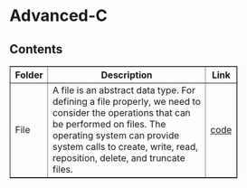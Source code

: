# Advanced-C
<h2> Contents </h2>

<table style = "width : 80%" border = "1px solid black"> 
<tr>
<th>Folder</th>
<th>Description</th>
<th>Link</th>
</tr>


<tr>
<td> File </td>
<td> A file is an abstract data type. For defining a file properly, we need to consider the operations that can be performed on files. The operating system can provide system calls to create, write, read, reposition, delete, and truncate files.
</td>
<td><a href="https://github.com/Udhayamoorthi369/Advanced-C/tree/main/FILES"> code </a></td>
</tr>

